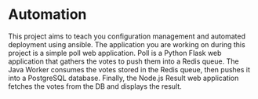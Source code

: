 # Automation
This project aims to teach you configuration management and automated deployment using ansible.
The application you are working on during this project is a simple poll web application. Poll is a Python Flask web application that gathers the votes to push them into a Redis queue. The Java Worker consumes the votes stored in the Redis queue, then pushes it into a PostgreSQL database. Finally, the Node.js Result web application fetches the votes from the DB and displays the result.
